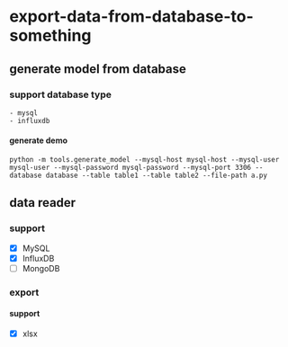 # export-data-from-database-to-something
## generate model from database
### support database type
    - mysql
    - influxdb
#### generate demo
```shell script
python -m tools.generate_model --mysql-host mysql-host --mysql-user mysql-user --mysql-password mysql-password --mysql-port 3306 --database database --table table1 --table table2 --file-path a.py
```

## data reader
### support

- [x] MySQL
- [x] InfluxDB
- [ ] MongoDB

### export

#### support

- [x] xlsx